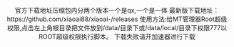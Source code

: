 <p align="center">官方下载地址压缩包内分两个版本一个是qx,一个是一体
最新版下载地址：https://github.com/xiaoai88/xiaoai-/releases
使用方法:给MT管理器Root超级权限,点击左上角根目录把文件放到/data/目录下或/data/local/目录下权限777以ROOT超级权限执行脚本。
下载失败请开加速器进行下载
</p>
